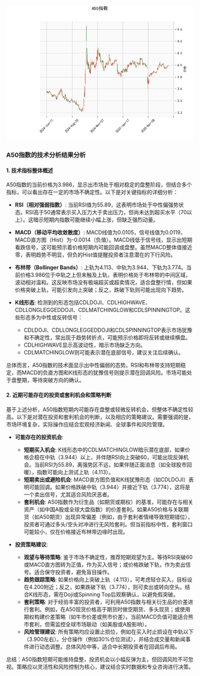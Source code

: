 ![图](SH300.png)

### A50指数的技术分析结果分析

#### 1. 技术指标整体概述
A50指数的当前价格为3.986，显示出市场处于相对稳定的盘整阶段，但结合多个指标，可以看出存在一定的市场不确定性。以下是对关键指标的详细分析：

- **RSI（相对强弱指数）**: 当前RSI值为55.89，这表明市场处于中性偏强势状态。RSI高于50通常表示买入压力大于卖出压力，但尚未达到超买水平（70以上）。这暗示短期内指数可能继续小幅上涨，但缺乏强烈动量。

- **MACD（移动平均收敛散度）**: MACD线值为0.0105，信号线值为0.0119，MACD直方图（Hist）为-0.0014（负值）。MACD线低于信号线，显示出短期看跌信号，这可能预示着价格短期内可能回调或盘整。虽然MACD整体值接近零，表明趋势不明显，但负的Hist值提醒投资者注意潜在的下行风险。

- **布林带（Bollinger Bands）**: 上轨为4.113、中轨为3.944、下轨为3.774。当前价格3.986位于中轨之上但未触及上轨，表明价格处于布林带的中间区域，波动相对温和。这反映市场没有极端超买或超卖情况，适合盘整行情，但如果价格突破上轨，可能引发向上突破；反之，跌破下轨则可能出现向下趋势。

- **K线形态**: 检测到的形态包括CDLDOJI、CDLHIGHWAVE、CDLLONGLEGGEDDOJI、CDLMATCHINGLOW和CDLSPINNINGTOP。这些形态多为中性或反转信号：
  - CDLDOJI、CDLLONGLEGGEDDOJI和CDLSPINNINGTOP表示市场犹豫和不确定性，常出现于趋势转折点，可能预示价格即将反转或继续横盘。
  - CDLHIGHWAVE显示高波动性，暗示市场缺乏方向。
  - CDLMATCHINGLOW则可能表示潜在底部信号，建议关注后续确认。

总体而言，A50指数的技术面显示出中性偏弱的态势。RSI和布林带支持短期稳定，而MACD的负直方图和K线形态的犹豫信号则提示潜在回调风险。市场可能处于盘整期，等待突破方向的确认。

#### 2. 近期可能存在的投资或套利机会和策略判断
基于上述分析，A50指数短期内可能存在盘整或轻微反转机会，但整体不确定性较高。以下是对潜在投资和套利机会的判断，以及相应的策略建议。需要强调的是，市场环境复杂，实际操作应结合宏观经济新闻、全球事件和风险管理。

- **可能存在的投资机会**:
  - **短期买入机会**: K线形态中的CDLMATCHINGLOW暗示潜在底部，如果价格企稳在中轨（3.944）以上，并伴随RSI向上突破60，可能出现反弹机会。当前RSI为55.89，离强势区不远，如果伴随正面消息（如全球股市回暖），指数可能向上测试上轨（4.113）。
  - **短期卖出或避险机会**: MACD直方图负值和K线犹豫形态（如CDLDOJI）表明可能回调。如果价格跌破中轨（3.944）并接近下轨（3.774），这将是一个卖出信号，尤其适合风险厌恶者。
  - **套利机会**: A50指数作为衍生品（如期货或期权）的基准，可能存在与相关资产（如中国A股或全球大盘指数）的价差套利。如果A50价格与关联期货（如A50期货）出现异常偏差（例如，由于套利者情绪导致短期错位），投资者可通过多头/空头对冲进行无风险套利。但当前指标中性，套利窗口可能较小，仅在价格接近布林带边缘时出现。

- **投资策略建议**:
  - **观望与等待策略**: 鉴于市场不确定性，推荐短期观望为主。等待RSI突破60或MACD直方图转为正值，作为买入信号；或价格跌破下轨，作为卖出信号。适合保守投资者，避免盲目操作。
  - **趋势跟踪策略**: 如果价格向上突破上轨（4.113），可考虑轻仓买入，目标设在4.200附近；反之，如果跌破下轨（3.774），则可卖出或转向空头。结合K线形态，需在Doji或Spinning Top后观察确认，以避免假突破。
  - **套利策略**: 对于经验丰富的投资者，可利用A50指数与相关衍生品的价差进行套利。例如，在A50现货价格高于期货时做空期货、多头现货；或使用期权构建价差策略（如牛市价差或熊市价差）。当前MACD负值可能适合熊市套利，但需监控全球市场联动（如美股或A股影响）。
  - **风险管理建议**: 所有策略均应设置止损位，例如在买入时止损设在中轨以下（3.900左右）。分仓操作（例如30%仓位测试），并结合成交量和新闻事件进行动态调整。总体风险中等，适合中长期投资者在回调后布局。

总结：A50指数短期可能维持盘整，投资机会以小幅反弹为主，但回调风险不可忽视。策略应以灵活性和风险控制为核心，建议结合实时数据和专业咨询进行决策。